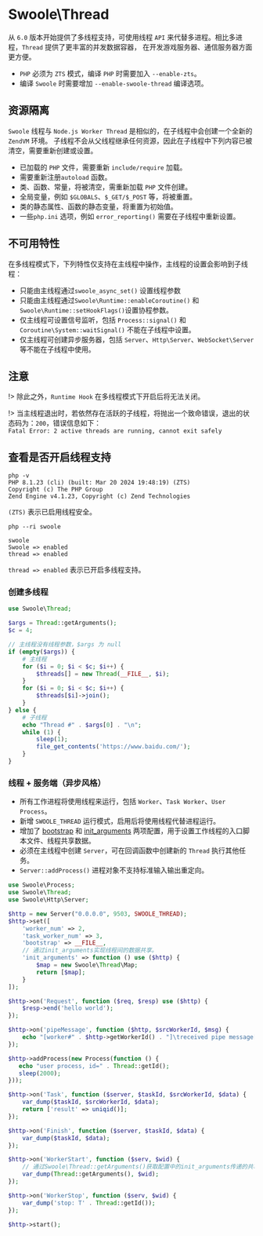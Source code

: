 # Swoole\Thread <!-- {docsify-ignore-all} -->

从 `6.0` 版本开始提供了多线程支持，可使用线程 `API` 来代替多进程。相比多进程，`Thread` 提供了更丰富的并发数据容器，
在开发游戏服务器、通信服务器方面更方便。

- `PHP` 必须为 `ZTS` 模式，编译 `PHP` 时需要加入 `--enable-zts`。
- 编译 `Swoole` 时需要增加 `--enable-swoole-thread` 编译选项。

## 资源隔离

`Swoole` 线程与 `Node.js Worker Thread` 是相似的，在子线程中会创建一个全新的 `ZendVM` 环境。 子线程不会从父线程继承任何资源，因此在子线程中下列内容已被清空，需要重新创建或设置。

- 已加载的 `PHP` 文件，需要重新 `include/require` 加载。
- 需要重新注册`autoload` 函数。
- 类、函数、常量，将被清空，需重新加载 `PHP` 文件创建。
- 全局变量，例如 `$GLOBALS`、`$_GET/$_POST` 等，将被重置。
- 类的静态属性、函数的静态变量，将重置为初始值。
- 一些`php.ini` 选项，例如 `error_reporting()` 需要在子线程中重新设置。

## 不可用特性

在多线程模式下，下列特性仅支持在主线程中操作，主线程的设置会影响到子线程：

- 只能由主线程通过`swoole_async_set()` 设置线程参数
- 只能由主线程通过`Swoole\Runtime::enableCoroutine()` 和 `Swoole\Runtime::setHookFlags()`设置协程参数。
- 仅主线程可设置信号监听，包括 `Process::signal()` 和 `Coroutine\System::waitSignal()` 不能在子线程中设置。
- 仅主线程可创建异步服务器，包括 `Server`、`Http\Server`、`WebSocket\Server` 等不能在子线程中使用。



## 注意
!> 除此之外，`Runtime Hook` 在多线程模式下开启后将无法关闭。

!> 当主线程退出时，若依然存在活跃的子线程，将抛出一个致命错误，退出的状态码为：`200`，错误信息如下：     
`Fatal Error: 2 active threads are running, cannot exit safely`

## 查看是否开启线程支持

```shell
php -v
PHP 8.1.23 (cli) (built: Mar 20 2024 19:48:19) (ZTS)
Copyright (c) The PHP Group
Zend Engine v4.1.23, Copyright (c) Zend Technologies
```

`(ZTS)` 表示已启用线程安全。

```shell
php --ri swoole

swoole
Swoole => enabled
thread => enabled
```

`thread => enabled` 表示已开启多线程支持。

### 创建多线程
```php
use Swoole\Thread;

$args = Thread::getArguments();
$c = 4;

// 主线程没有线程参数，$args 为 null
if (empty($args)) {
    # 主线程
    for ($i = 0; $i < $c; $i++) {
        $threads[] = new Thread(__FILE__, $i);
    }
    for ($i = 0; $i < $c; $i++) {
        $threads[$i]->join();
    }
} else {
    # 子线程
    echo "Thread #" . $args[0] . "\n";
    while (1) {
        sleep(1);
        file_get_contents('https://www.baidu.com/');
    }
}
```

### 线程 + 服务端（异步风格）
- 所有工作进程将使用线程来运行，包括 `Worker`、`Task Worker`、`User Process`。
- 新增 `SWOOLE_THREAD` 运行模式，启用后将使用线程代替进程运行。
- 增加了 [bootstrap](/server/setting?id=bootstrap) 和 [init_arguments](/server/setting?id=init_arguments) 两项配置，用于设置工作线程的入口脚本文件、线程共享数据。
- 必须在主线程中创建 `Server`，可在回调函数中创建新的 `Thread` 执行其他任务。
- `Server::addProcess()` 进程对象不支持标准输入输出重定向。

```php
use Swoole\Process;
use Swoole\Thread;
use Swoole\Http\Server;

$http = new Server("0.0.0.0", 9503, SWOOLE_THREAD);
$http->set([
    'worker_num' => 2,
    'task_worker_num' => 3,
    'bootstrap' => __FILE__,
    // 通过init_arguments实现线程间的数据共享。
    'init_arguments' => function () use ($http) {
        $map = new Swoole\Thread\Map;
        return [$map];
    }
]);

$http->on('Request', function ($req, $resp) use ($http) {
    $resp->end('hello world');
});

$http->on('pipeMessage', function ($http, $srcWorkerId, $msg) {
    echo "[worker#" . $http->getWorkerId() . "]\treceived pipe message[$msg] from " . $srcWorkerId . "\n";
});

$http->addProcess(new Process(function () {
   echo "user process, id=" . Thread::getId();
   sleep(2000);
}));

$http->on('Task', function ($server, $taskId, $srcWorkerId, $data) {
    var_dump($taskId, $srcWorkerId, $data);
    return ['result' => uniqid()];
});

$http->on('Finish', function ($server, $taskId, $data) {
    var_dump($taskId, $data);
});

$http->on('WorkerStart', function ($serv, $wid) {
    // 通过Swoole\Thread::getArguments()获取配置中的init_arguments传递的共享数据
    var_dump(Thread::getArguments(), $wid);
});

$http->on('WorkerStop', function ($serv, $wid) {
    var_dump('stop: T' . Thread::getId());
});

$http->start();
```
